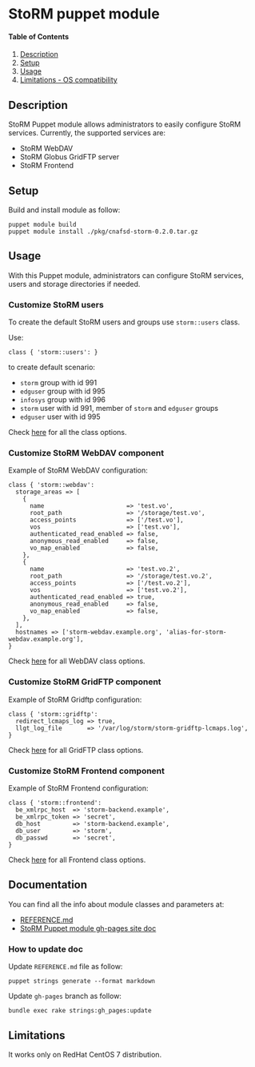 # StoRM puppet module

#### Table of Contents

1. [Description](#description)
1. [Setup](#setup)
1. [Usage](#usage)
1. [Limitations - OS compatibility](#limitations)

## Description

StoRM Puppet module allows administrators to easily configure StoRM services.
Currently, the supported services are:

- StoRM WebDAV
- StoRM Globus GridFTP server
- StoRM Frontend

## Setup

Build and install module as follow:

```
puppet module build
puppet module install ./pkg/cnafsd-storm-0.2.0.tar.gz
```

## Usage

With this Puppet module, administrators can configure StoRM services, users and storage directories if needed.

### Customize StoRM users

To create the default StoRM users and groups use `storm::users` class.

Use:

```
class { 'storm::users': }
```

to create default scenario:

- `storm` group with id 991
- `edguser` group with id 995
- `infosys` group with id 996
- `storm` user with id 991, member of `storm` and `edguser` groups
- `edguser` user with id 995

Check [here](https://italiangrid.github.io/storm-puppet-module/puppet_classes/storm_3A_3Ausers.html) for all the class options.

### Customize StoRM WebDAV component

Example of StoRM WebDAV configuration:

```
class { 'storm::webdav':
  storage_areas => [
    {
      name                       => 'test.vo',
      root_path                  => '/storage/test.vo',
      access_points              => ['/test.vo'],
      vos                        => ['test.vo'],
      authenticated_read_enabled => false,
      anonymous_read_enabled     => false,
      vo_map_enabled             => false,
    },
    {
      name                       => 'test.vo.2',
      root_path                  => '/storage/test.vo.2',
      access_points              => ['/test.vo.2'],
      vos                        => ['test.vo.2'],
      authenticated_read_enabled => true,
      anonymous_read_enabled     => false,
      vo_map_enabled             => false,
    },
  ],
  hostnames => ['storm-webdav.example.org', 'alias-for-storm-webdav.example.org'],
}
```

Check [here](https://italiangrid.github.io/storm-puppet-module/puppet_classes/storm_3A_3Awebdav.html) for all WebDAV class options.

### Customize StoRM GridFTP component

Example of StoRM Gridftp configuration:

```
class { 'storm::gridftp':
  redirect_lcmaps_log => true,
  llgt_log_file       => '/var/log/storm/storm-gridftp-lcmaps.log',
}
```

Check [here](https://italiangrid.github.io/storm-puppet-module/puppet_classes/storm_3A_3Agridftp.html) for all GridFTP class options.

### Customize StoRM Frontend component

Example of StoRM Frontend configuration:

```
class { 'storm::frontend':
  be_xmlrpc_host  => 'storm-backend.example',
  be_xmlrpc_token => 'secret',
  db_host         => 'storm-backend.example',
  db_user         => 'storm',
  db_passwd       => 'secret',
}
```

Check [here](https://italiangrid.github.io/storm-puppet-module/puppet_classes/storm_3A_3Afrontend.html) for all Frontend class options.

## Documentation

You can find all the info about module classes and parameters at:

- [REFERENCE.md](https://github.com/italiangrid/storm-puppet-module/blob/master/REFERENCE.md)
- [StoRM Puppet module gh-pages site doc](https://italiangrid.github.io/storm-puppet-module)

### How to update doc

Update `REFERENCE.md` file as follow:

```
puppet strings generate --format markdown
```

Update `gh-pages` branch as follow:

```
bundle exec rake strings:gh_pages:update
```

## Limitations

It works only on RedHat CentOS 7 distribution.
